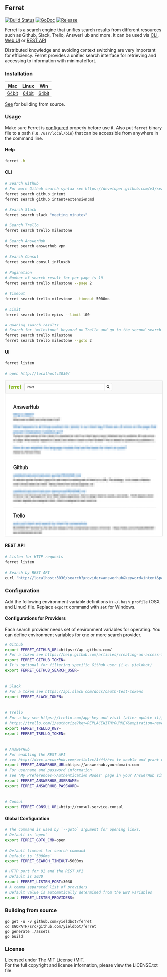 ## Ferret

[![Build Status][travis-image]][travis-url] [![GoDoc][godoc-image]][godoc-url] [![Release][release-image]][release-url]

Ferret is a search engine that unifies search results from different resources
such as Github, Slack, Trello, AnswerHub and more. It can be used via
[CLI](#cli), [Web UI](#ui) or [REST API](#rest-api)

Distributed knowledge and avoiding context switching are very important for
efficiency. Ferret provides a unified search interface for retrieving and
accessing to information with minimal effort.


### Installation

| Mac | Linux | Win |
|:---:|:---:|:---:|
| [64bit][download-darwin-amd64-url] | [64bit][download-linux-amd64-url] | [64bit][download-windows-amd64-url] |

[See](#building-from-source) for building from source.


### Usage

Make sure Ferret is [configured](#configuration) properly before use it.
Also put `ferret` binary file to a path (i.e. `/usr/local/bin`) that can be
accessible from anywhere in the command line.

#### Help

```bash
ferret -h
```

#### CLI

```bash
# Search Github
# For more Github search syntax see https://developer.github.com/v3/search/
ferret search github intent
ferret search github intent+extension:md

# Search Slack
ferret search slack "meeting minutes"

# Search Trello
ferret search trello milestone

# Search AnswerHub
ferret search answerhub vpn

# Search Consul
ferret search consul influxdb

# Pagination
# Number of search result for per page is 10
ferret search trello milestone --page 2

# Timeout
ferret search trello milestone --timeout 5000ms

# Limit
ferret search trello epics --limit 100

# Opening search results
# Search for 'milestone' keyword on Trello and go to the second search result
ferret search trello milestone
ferret search trello milestone --goto 2
```

#### UI

```bash
ferret listen

# open http://localhost:3030/
```
<p align="center"><img src="assets/public/img/ferret-ui.png" alt="Ferret UI" width="600" height="498" style="border: 1px solid #ddd;"></p>

#### REST API

```bash
# Listen for HTTP requests
ferret listen

# Search by REST API
curl 'http://localhost:3030/search?provider=answerhub&keyword=intent&page=1&timeout=5000ms'
```


### Configuration

Add the following environment variable definitions in `~/.bash_profile`
(OSX and Linux) file. Replace `export` command with `set` for Windows.

#### Configurations for Providers

Each search provider needs set of environment variables for operating. You can 
define environment variables for one or more search provider.

```bash
# Github
export FERRET_GITHUB_URL=https://api.github.com/
# For a token see https://help.github.com/articles/creating-an-access-token-for-command-line-use/
export FERRET_GITHUB_TOKEN=
# It's optional for filtering specific Github user (i.e. yieldbot)
export FERRET_GITHUB_SEARCH_USER=


# Slack
# For a token see https://api.slack.com/docs/oauth-test-tokens
export FERRET_SLACK_TOKEN=


# Trello
# For a key see https://trello.com/app-key and visit (after update it);
# https://trello.com/1/authorize?key=REPLACEWITHYOURKEY&expiration=never&name=SinglePurposeToken&response_type=token&scope=read
export FERRET_TRELLO_KEY=
export FERRET_TRELLO_TOKEN=


# AnswerHub
# For enabling the REST API 
# see http://docs.answerhub.com/articles/1444/how-to-enable-and-grant-use-of-the-rest-api.html
export FERRET_ANSWERHUB_URL=https://answerhub.yourdomain.com
# For username and password information
# see 'My Preferences->Authentication Modes' page in your AnswerHub site
export FERRET_ANSWERHUB_USERNAME=
export FERRET_ANSWERHUB_PASSWORD=


# Consul
export FERRET_CONSUL_URL=http://consul.service.consul
```

#### Global Configuration

```bash
# The command is used by `--goto` argument for opening links.
# Default is `open`
export FERRET_GOTO_CMD=open

# Default timeout for search command
# Default is `5000ms`
export FERRET_SEARCH_TIMEOUT=5000ms

# HTTP port for UI and the REST API
# Default is 3030
export FERRET_LISTEN_PORT=3030
# A comma separated list of providers
# Default value is automatically determined from the ENV variables
export FERRET_LISTEN_PROVIDERS=
```


### Building from source

```
go get -u -v github.com/yieldbot/ferret
cd $GOPATH/src/github.com/yieldbot/ferret
go generate ./assets
go build
```


### License

Licensed under The MIT License (MIT)  
For the full copyright and license information, please view the LICENSE.txt file.


[travis-url]: https://travis-ci.org/yieldbot/ferret
[travis-image]: https://travis-ci.org/yieldbot/ferret.svg?branch=master

[godoc-url]: https://godoc.org/github.com/yieldbot/ferret
[godoc-image]: https://godoc.org/github.com/yieldbot/ferret?status.svg

[release-url]: https://github.com/yieldbot/ferret/releases/latest
[release-image]: https://img.shields.io/badge/release-v1.8.0-blue.svg

[download-darwin-amd64-url]: https://github.com/yieldbot/ferret/releases/download/v1.8.0/ferret-darwin-amd64.zip
[download-linux-amd64-url]: https://github.com/yieldbot/ferret/releases/download/v1.8.0/ferret-linux-amd64.zip
[download-windows-amd64-url]: https://github.com/yieldbot/ferret/releases/download/v1.8.0/ferret-windows-amd64.zip
